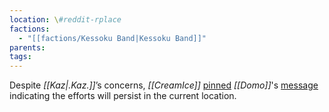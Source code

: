 ```yaml
---
location: \#reddit-rplace
factions:
  - "[[factions/Kessoku Band|Kessoku Band]]"
parents: 
tags: 
---
```

Despite *[[Kaz|.Kaz.]]*’s concerns, *[[CreamIce]]* [pinned](https://discord.com/channels/1093664259273130084/1131230952119615600/1131578328743166013) *[[Domo]]*'s [message](https://discord.com/channels/1093664259273130084/1131230952119615600/1131578145317859380) indicating the efforts will persist in the current location.
